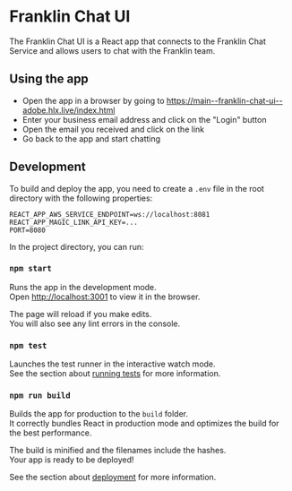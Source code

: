 # Franklin Chat UI
The Franklin Chat UI is a React app that connects to the Franklin Chat Service and allows users to chat with the Franklin team.

## Using the app
- Open the app in a browser by going to https://main--franklin-chat-ui--adobe.hlx.live/index.html
- Enter your business email address and click on the "Login" button
- Open the email you received and click on the link
- Go back to the app and start chatting

## Development

To build and deploy the app, you need to create a `.env` file in the root directory with the following properties:
```
REACT_APP_AWS_SERVICE_ENDPOINT=ws://localhost:8081
REACT_APP_MAGIC_LINK_API_KEY=...
PORT=8080
```

In the project directory, you can run:

### `npm start`

Runs the app in the development mode.\
Open [http://localhost:3001](http://localhost:3001) to view it in the browser.

The page will reload if you make edits.\
You will also see any lint errors in the console.

### `npm test`

Launches the test runner in the interactive watch mode.\
See the section about [running tests](https://facebook.github.io/create-react-app/docs/running-tests) for more information.

### `npm run build`

Builds the app for production to the `build` folder.\
It correctly bundles React in production mode and optimizes the build for the best performance.

The build is minified and the filenames include the hashes.\
Your app is ready to be deployed!

See the section about [deployment](https://facebook.github.io/create-react-app/docs/deployment) for more information.

